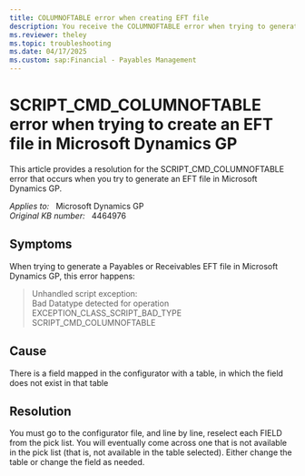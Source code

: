 ```yaml
---
title: COLUMNOFTABLE error when creating EFT file
description: You receive the COLUMNOFTABLE error when trying to generate an EFT file in Microsoft Dynamics GP.
ms.reviewer: theley
ms.topic: troubleshooting
ms.date: 04/17/2025
ms.custom: sap:Financial - Payables Management
---
```

# SCRIPT_CMD_COLUMNOFTABLE error when trying to create an EFT file in Microsoft Dynamics GP

This article provides a resolution for the SCRIPT_CMD_COLUMNOFTABLE error that occurs when you try to generate an EFT file in Microsoft Dynamics GP.

_Applies to:_ &nbsp; Microsoft Dynamics GP  
_Original KB number:_ &nbsp; 4464976

## Symptoms

When trying to generate a Payables or Receivables EFT file in Microsoft Dynamics GP, this error happens:

> Unhandled script exception:  
Bad Datatype detected for operation  
EXCEPTION_CLASS_SCRIPT_BAD_TYPE  
SCRIPT_CMD_COLUMNOFTABLE

## Cause

There is a field mapped in the configurator with a table, in which the field does not exist in that table

## Resolution

You must go to the configurator file, and line by line, reselect each FIELD from the pick list. You will eventually come across one that is not available in the pick list (that is, not available in the table selected). Either change the table or change the field as needed.
